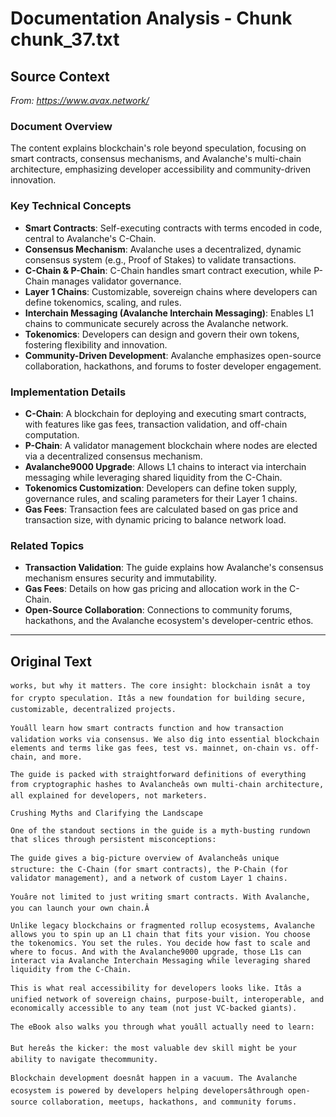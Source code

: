 # Documentation Analysis - Chunk chunk_37.txt

## Source Context
*From: https://www.avax.network/*

### Document Overview  
The content explains blockchain's role beyond speculation, focusing on smart contracts, consensus mechanisms, and Avalanche's multi-chain architecture, emphasizing developer accessibility and community-driven innovation.  

### Key Technical Concepts  
- **Smart Contracts**: Self-executing contracts with terms encoded in code, central to Avalanche's C-Chain.  
- **Consensus Mechanism**: Avalanche uses a decentralized, dynamic consensus system (e.g., Proof of Stakes) to validate transactions.  
- **C-Chain & P-Chain**: C-Chain handles smart contract execution, while P-Chain manages validator governance.  
- **Layer 1 Chains**: Customizable, sovereign chains where developers can define tokenomics, scaling, and rules.  
- **Interchain Messaging (Avalanche Interchain Messaging)**: Enables L1 chains to communicate securely across the Avalanche network.  
- **Tokenomics**: Developers can design and govern their own tokens, fostering flexibility and innovation.  
- **Community-Driven Development**: Avalanche emphasizes open-source collaboration, hackathons, and forums to foster developer engagement.  

### Implementation Details  
- **C-Chain**: A blockchain for deploying and executing smart contracts, with features like gas fees, transaction validation, and off-chain computation.  
- **P-Chain**: A validator management blockchain where nodes are elected via a decentralized consensus mechanism.  
- **Avalanche9000 Upgrade**: Allows L1 chains to interact via interchain messaging while leveraging shared liquidity from the C-Chain.  
- **Tokenomics Customization**: Developers can define token supply, governance rules, and scaling parameters for their Layer 1 chains.  
- **Gas Fees**: Transaction fees are calculated based on gas price and transaction size, with dynamic pricing to balance network load.  

### Related Topics  
- **Transaction Validation**: The guide explains how Avalanche's consensus mechanism ensures security and immutability.  
- **Gas Fees**: Details on how gas pricing and allocation work in the C-Chain.  
- **Open-Source Collaboration**: Connections to community forums, hackathons, and the Avalanche ecosystem's developer-centric ethos.

---

## Original Text
```
works, but why it matters. The core insight: blockchain isnât a toy for crypto speculation. Itâs a new foundation for building secure, customizable, decentralized projects.

Youâll learn how smart contracts function and how transaction validation works via consensus. We also dig into essential blockchain elements and terms like gas fees, test vs. mainnet, on-chain vs. off-chain, and more.

The guide is packed with straightforward definitions of everything from cryptographic hashes to Avalancheâs own multi-chain architecture, all explained for developers, not marketers.

Crushing Myths and Clarifying the Landscape

One of the standout sections in the guide is a myth-busting rundown that slices through persistent misconceptions:

The guide gives a big-picture overview of Avalancheâs unique structure: the C-Chain (for smart contracts), the P-Chain (for validator management), and a network of custom Layer 1 chains.

Youâre not limited to just writing smart contracts. With Avalanche, you can launch your own chain.Â

Unlike legacy blockchains or fragmented rollup ecosystems, Avalanche allows you to spin up an L1 chain that fits your vision. You choose the tokenomics. You set the rules. You decide how fast to scale and where to focus. And with the Avalanche9000 upgrade, those L1s can interact via Avalanche Interchain Messaging while leveraging shared liquidity from the C-Chain.

This is what real accessibility for developers looks like. Itâs a unified network of sovereign chains, purpose-built, interoperable, and economically accessible to any team (not just VC-backed giants).

The eBook also walks you through what youâll actually need to learn:

But hereâs the kicker: the most valuable dev skill might be your ability to navigate thecommunity.

Blockchain development doesnât happen in a vacuum. The Avalanche ecosystem is powered by developers helping developersâthrough open-source collaboration, meetups, hackathons, and community forums.
```